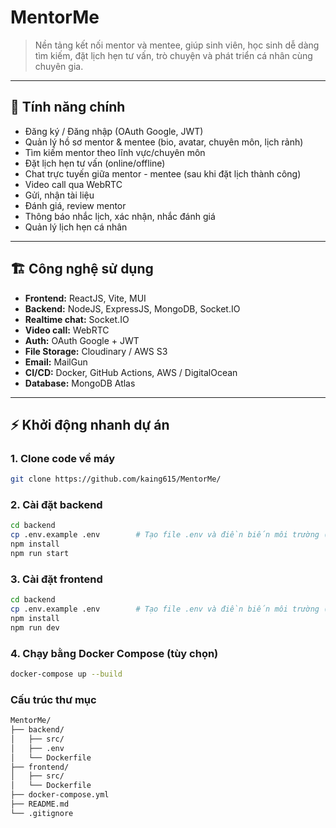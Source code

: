 # MentorMe

> Nền tảng kết nối mentor và mentee, giúp sinh viên, học sinh dễ dàng tìm kiếm, đặt lịch hẹn tư vấn, trò chuyện và phát triển cá nhân cùng chuyên gia.

---

## 🚀 Tính năng chính

- Đăng ký / Đăng nhập (OAuth Google, JWT)
- Quản lý hồ sơ mentor & mentee (bio, avatar, chuyên môn, lịch rảnh)
- Tìm kiếm mentor theo lĩnh vực/chuyên môn
- Đặt lịch hẹn tư vấn (online/offline)
- Chat trực tuyến giữa mentor - mentee (sau khi đặt lịch thành công)
- Video call qua WebRTC
- Gửi, nhận tài liệu
- Đánh giá, review mentor
- Thông báo nhắc lịch, xác nhận, nhắc đánh giá
- Quản lý lịch hẹn cá nhân

---

## 🏗️ Công nghệ sử dụng

- **Frontend:** ReactJS, Vite, MUI
- **Backend:** NodeJS, ExpressJS, MongoDB, Socket.IO
- **Realtime chat:** Socket.IO
- **Video call:** WebRTC
- **Auth:** OAuth Google + JWT
- **File Storage:** Cloudinary / AWS S3
- **Email:** MailGun
- **CI/CD:** Docker, GitHub Actions, AWS / DigitalOcean
- **Database:** MongoDB Atlas

---

## ⚡️ Khởi động nhanh dự án

### 1. Clone code về máy

```bash
git clone https://github.com/kaing615/MentorMe/
```

### 2. Cài đặt backend
```bash
cd backend
cp .env.example .env        # Tạo file .env và điền biến môi trường (MongoDB, JWT, PORT)
npm install
npm run start                 
```

### 3. Cài đặt frontend
```bash
cd backend
cp .env.example .env        # Tạo file .env và điền biến môi trường (MongoDB, JWT, PORT)
npm install
npm run dev                 
```

### 4. Chạy bằng Docker Compose (tùy chọn)
```bash
docker-compose up --build
```

### Cấu trúc thư mục
```bash
MentorMe/
├── backend/
│   ├── src/
│   ├── .env
│   └── Dockerfile
├── frontend/
│   ├── src/
│   └── Dockerfile
├── docker-compose.yml
├── README.md
└── .gitignore
```


